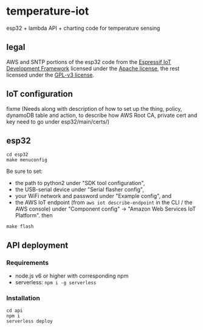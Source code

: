 # temperature-iot
esp32 + lambda API + charting code for temperature sensing

## legal
AWS and SNTP portions of the esp32 code from the [Espressif IoT Development Framework](https://github.com/espressif/esp-idf) licensed under the [Apache license](LICENSE.apache), the rest licensed under the [GPL-v3 license](LICENSE).

## IoT configuration
fixme
(Needs along with description of how to set up the thing, policy, dynamoDB table and action, to describe how AWS Root CA, private cert and key need to go under esp32/main/certs/)

## esp32
```shell
cd esp32
make menuconfig
```
Be sure to set:
* the path to python2 under "SDK tool configuration",
* the USB-serial device under "Serial flasher config",
* your WiFi network and password under "Example config", and
* the AWS IoT endpoint (from `aws iot describe-endpoint` in the CLI / the AWS console) under "Component config" -> "Amazon Web Services IoT Platform".
then
```
make flash
```

## API deployment
### Requirements
* node.js v6 or higher with corresponding npm
* serverless: `npm i -g serverless`
### Installation
```shell
cd api
npm i
serverless deploy
```
